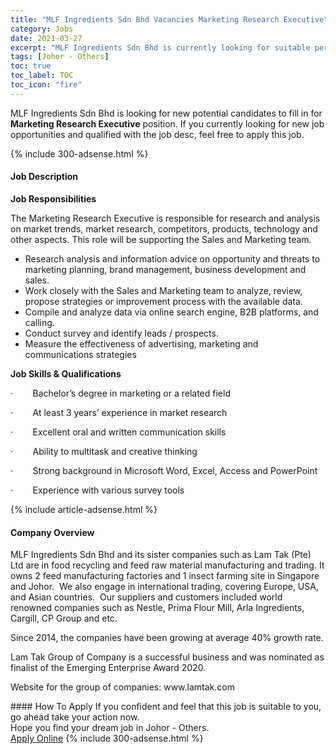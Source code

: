 ```yaml
---
title: "MLF Ingredients Sdn Bhd Vacancies Marketing Research Executive" 
category: Jobs 
date: 2021-03-27 
excerpt: "MLF Ingredients Sdn Bhd is currently looking for suitable person to fill in the Marketing Research Executive which based in Johor - Others" 
tags: [Johor - Others] 
toc: true 
toc_label: TOC 
toc_icon: "fire" 
--- 
```


<p>MLF Ingredients Sdn Bhd is looking for new potential candidates to fill in for <b>Marketing Research Executive</b> position. If you currently looking for new job opportunities and qualified with the job desc, feel free to apply this job.
</p>{% include 300-adsense.html %} 
<div><div><h4>Job Description</h4></div><div><div><span><div><p><strong>Job Responsibilities</strong></p><p>The Marketing Research Executive is responsible for research and analysis on market trends, market research, competitors, products, technology and other aspects. This role will be supporting the Sales and Marketing team.</p><ul><li>Research analysis and information advice on opportunity and threats to marketing planning, brand management, business development and sales.</li><li>Work closely with the Sales and Marketing team to analyze, review, propose strategies or improvement process with the available data.</li><li>Compile and analyze data via online search engine, B2B platforms, and calling.</li><li>Conduct survey and identify leads / prospects.</li><li>Measure the effectiveness of advertising, marketing and communications strategies</li></ul><p><strong>Job Skills &amp; Qualifications</strong></p><p>&#183;&#160;&#160;&#160;&#160;&#160;&#160;&#160;&#160;Bachelor&#8217;s degree in marketing or a related field</p><p>&#183;&#160;&#160;&#160;&#160;&#160;&#160;&#160;&#160;At least 3 years&#8217; experience in market research</p><p>&#183;&#160;&#160;&#160;&#160;&#160;&#160;&#160;&#160;Excellent oral and written communication skills</p><p>&#183;&#160;&#160;&#160;&#160;&#160;&#160;&#160;&#160;Ability to multitask and creative thinking</p><p>&#183;&#160;&#160;&#160;&#160;&#160;&#160;&#160;&#160;Strong background in Microsoft Word, Excel, Access and PowerPoint</p><p>&#183;&#160;&#160;&#160;&#160;&#160;&#160;&#160;&#160;Experience with various survey tools</p></div></span></div></div></div> 
{% include article-adsense.html %} 
<div><div><h4>Company Overview</h4></div><div><div><span><div><p>MLF Ingredients Sdn Bhd and its sister companies such as Lam Tak (Pte) Ltd&#160;are in food recycling and feed raw material manufacturing and trading.&#160;It owns 2 feed manufacturing factories and 1 insect farming site in Singapore and Johor.&#160;&#160;We also engage in international trading, covering Europe, USA, and Asian countries.&#160;&#160;Our suppliers and customers included world renowned companies such as Nestle, Prima Flour Mill, Arla Ingredients, Cargill, CP Group and etc.&#160;</p><p>Since 2014, the companies have been growing at average 40% growth rate.</p><p>Lam Tak Group of Company is a successful business and was nominated as finalist of the Emerging Enterprise Award 2020.</p><p>Website for the group of companies:&#160;www.lamtak.com</p></div></span></div></div></div> 
#### How To Apply 
If you confident and feel that this job is suitable to you, go ahead take your action now. <br/> 
Hope you find your dream job in Johor - Others. <br/> 
<a href="https://www.jobstreet.com.my/en/job/marketing-research-executive-4515291?jobId=jobstreet-my-job-4515291&" class="btn btn--info" target="_blank" rel="nofollow noopenner">Apply Online</a> 
{% include 300-adsense.html %} 